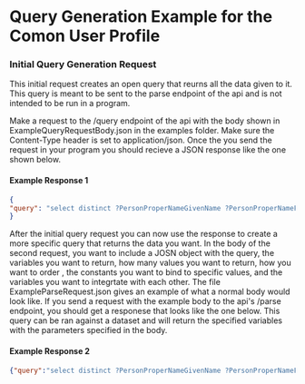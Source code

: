 # Query Generation Example for the Comon User Profile

### Initial Query Generation Request

This initial request creates an open query that reurns all the data given to it. This query is meant to be sent to the parse endpoint of the api and is not intended to be run in a program. 

Make a request to the /query endpoint of the api with the body shown in ExampleQueryRequestBody.json in the examples folder. Make sure the Content-Type header is set to application/json. Once the you send the request in your program you should recieve a JSON response like the one shown below. 

#### Example Response 1

```json
{
"query": "select distinct ?PersonProperNameGivenName ?PersonProperNameFamilyName ?PersonActOfResidingResidentialFacilityStreetAddress ?PersonActOfResidingResidentialFacilityLocalAdministrativeRegionDesignativeName ?PersonActOfResidingResidentialFacilityLocalAdministrativeRegionCountyDesignativeName ?PersonActOfResidingResidentialFacilityLocalAdministrativeRegionCountyStateDesignativeName ?PersonActOfResidingResidentialFacilityGeospatialRegionGeospatialRegionIdentifierLongitude ?PersonActOfResidingResidentialFacilityGeospatialRegionGeospatialRegionIdentifierLatitude ?PersonActOfResidingResidentialFacilityPostalZonePostalCode  where{?Personvar0 a <http://www.ontologyrepository.com/CommonCoreOntologies/Person>.?Personvar0 <http://www.ontologyrepository.com/CommonCoreOntologies/designated_by> ?Personvar1.?Personvar1 a <http://www.ontologyrepository.com/CommonCoreOntologies/ProperName>.?Personvar1 <http://purl.obolibrary.org/obo/BFO_0000051> ?Personvar2.?Personvar2 a <http://www.ontologyrepository.com/CommonCoreOntologies/GivenName>.?Personvar2 <http://purl.obolibrary.org/obo/RO_0010001> ?Personvar3.?Personvar3 a <http://www.ontologyrepository.com/CommonCoreOntologies/InformationBearingEntity>.?Personvar3 <http://www.ontologyrepository.com/CommonCoreOntologies/has_text_value> ?PersonProperNameGivenName.?Personvar1 <http://purl.obolibrary.org/obo/BFO_0000051> ?Personvar5.?Personvar5 a <http://www.ontologyrepository.com/CommonCoreOntologies/FamilyName>.?Personvar5 <http://purl.obolibrary.org/obo/RO_0010001> ?Personvar6.?Personvar6 a <http://www.ontologyrepository.com/CommonCoreOntologies/InformationBearingEntity>.?Personvar6 <http://www.ontologyrepository.com/CommonCoreOntologies/has_text_value> ?PersonProperNameFamilyName.?Personvar0 <http://www.ontologyrepository.com/CommonCoreOntologies/agent_in> ?Personvar8.?Personvar8 a <http://www.ontologyrepository.com/CommonCoreOntologies/ActOfResiding>.?Personvar8 <http://www.ontologyrepository.com/CommonCoreOntologies/has_object> ?Personvar9.?Personvar9 a <http://www.ontologyrepository.com/CommonCoreOntologies/ResidentialFacility>.?Personvar9 <http://www.ontologyrepository.com/CommonCoreOntologies/designated_by> ?Personvar10.?Personvar10 a <http://www.ontologyrepository.com/CommonCoreOntologies/StreetAddress>.?Personvar10 <http://purl.obolibrary.org/obo/RO_0010001> ?Personvar11.?Personvar11 a <http://www.ontologyrepository.com/CommonCoreOntologies/InformationBearingEntity>.?Personvar11 <http://www.ontologyrepository.com/CommonCoreOntologies/has_text_value> ?PersonActOfResidingResidentialFacilityStreetAddress.?Personvar9 <http://purl.obolibrary.org/obo/RO_0001025> ?Personvar13.?Personvar13 a <http://www.ontologyrepository.com/CommonCoreOntologies/LocalAdministrativeRegion>.?Personvar13 <http://www.ontologyrepository.com/CommonCoreOntologies/designated_by> ?Personvar14.?Personvar14 a <http://www.ontologyrepository.com/CommonCoreOntologies/DesignativeName>.?Personvar14 <http://purl.obolibrary.org/obo/RO_0010001> ?Personvar15.?Personvar15 a <http://www.ontologyrepository.com/CommonCoreOntologies/InformationBearingEntity>.?Personvar15 <http://www.ontologyrepository.com/CommonCoreOntologies/has_text_value> ?PersonActOfResidingResidentialFacilityLocalAdministrativeRegionDesignativeName.?Personvar13 <http://purl.obolibrary.org/obo/BFO_0000050> ?Personvar17.?Personvar17 a <http://www.ontologyrepository.com/CommonCoreOntologies/County>.?Personvar17 <http://www.ontologyrepository.com/CommonCoreOntologies/designated_by> ?Personvar18.?Personvar18 a <http://www.ontologyrepository.com/CommonCoreOntologies/DesignativeName>.?Personvar18 <http://purl.obolibrary.org/obo/RO_0010001> ?Personvar19.?Personvar19 a <http://www.ontologyrepository.com/CommonCoreOntologies/InformationBearingEntity>.?Personvar19 <http://www.ontologyrepository.com/CommonCoreOntologies/has_text_value> ?PersonActOfResidingResidentialFacilityLocalAdministrativeRegionCountyDesignativeName.?Personvar17 <http://purl.obolibrary.org/obo/BFO_0000050> ?Personvar21.?Personvar21 a <http://www.ontologyrepository.com/CommonCoreOntologies/State>.?Personvar21 <http://www.ontologyrepository.com/CommonCoreOntologies/designated_by> ?Personvar22.?Personvar22 a <http://www.ontologyrepository.com/CommonCoreOntologies/DesignativeName>.?Personvar22 <http://purl.obolibrary.org/obo/RO_0010001> ?Personvar23.?Personvar23 a <http://www.ontologyrepository.com/CommonCoreOntologies/InformationBearingEntity>.?Personvar23 <http://www.ontologyrepository.com/CommonCoreOntologies/has_text_value> ?PersonActOfResidingResidentialFacilityLocalAdministrativeRegionCountyStateDesignativeName.?Personvar9 <http://purl.obolibrary.org/obo/RO_0001025> ?Personvar25.?Personvar25 a <http://www.ontologyrepository.com/CommonCoreOntologies/GeospatialRegion>.?Personvar25 <http://www.ontologyrepository.com/CommonCoreOntologies/designated_by> ?Personvar26.?Personvar26 a <http://www.ontologyrepository.com/CommonCoreOntologies/GeospatialRegionIdentifier>.?Personvar26 <http://purl.obolibrary.org/obo/RO_0010001> ?Personvar27.?Personvar27 a <http://www.ontologyrepository.com/CommonCoreOntologies/InformationBearingEntity>.?Personvar27 <http://www.ontologyrepository.com/CommonCoreOntologies/has_longitude_value> ?PersonActOfResidingResidentialFacilityGeospatialRegionGeospatialRegionIdentifierLongitude.?Personvar27 <http://www.ontologyrepository.com/CommonCoreOntologies/has_latitude_value> ?PersonActOfResidingResidentialFacilityGeospatialRegionGeospatialRegionIdentifierLatitude.?Personvar9 <http://purl.obolibrary.org/obo/RO_0001025> ?Personvar30.?Personvar30 a <http://www.ontologyrepository.com/CommonCoreOntologies/PostalZone>.?Personvar30 <http://www.ontologyrepository.com/CommonCoreOntologies/designated_by> ?Personvar31.?Personvar31 a <http://www.ontologyrepository.com/CommonCoreOntologies/PostalCode>.?Personvar31 <http://purl.obolibrary.org/obo/RO_0010001> ?Personvar32.?Personvar32 a <http://www.ontologyrepository.com/CommonCoreOntologies/InformationBearingEntity>.?Personvar32 <http://www.ontologyrepository.com/CommonCoreOntologies/has_integer_value> ?PersonActOfResidingResidentialFacilityPostalZonePostalCode.}"
}

```

After the initial query request you can now use the response to create a more specific query that returns the data you want. In the body of the second request, you want to include a JOSN object with the query, the variables you want to return, how many values you want to return, how you want to order , the constants you want to bind to specific values, and the variables you want to integrtate with each other. The file ExampleParseRequest.json gives an example of what a normal body would look like. If you send a request with the example body to the api's /parse endpoint, you should get a responese that looks like the one below. This query can be ran against a dataset and will return the specified variables with the parameters specified in the body. 

#### Example Response 2

```json
{"query":"select distinct ?PersonProperNameGivenName ?PersonProperNameFamilyName where { Bind( 'JOHN' as ?PersonProperNameGivenName)Bind( 'DOE' as ?PersonProperNameFamilyName)?Personvar0 <http://www.ontologyrepository.com/CommonCoreOntologies/designated_by> ?Personvar1.?Personvar1 a <http://www.ontologyrepository.com/CommonCoreOntologies/ProperName>.?Personvar1 <http://purl.obolibrary.org/obo/BFO_0000051> ?Personvar2.?Personvar2 a <http://www.ontologyrepository.com/CommonCoreOntologies/GivenName>.?Personvar2 <http://purl.obolibrary.org/obo/RO_0010001> ?Personvar3.?Personvar3 a <http://www.ontologyrepository.com/CommonCoreOntologies/InformationBearingEntity>.?Personvar3 <http://www.ontologyrepository.com/CommonCoreOntologies/has_text_value> ?PersonProperNameGivenName.?Personvar0 a <http://www.ontologyrepository.com/CommonCoreOntologies/Person>.?Personvar0 <http://www.ontologyrepository.com/CommonCoreOntologies/designated_by> ?Personvar1.?Personvar1 a <http://www.ontologyrepository.com/CommonCoreOntologies/ProperName>.?Personvar1 a <http://www.ontologyrepository.com/CommonCoreOntologies/ProperName>.?Personvar1 <http://purl.obolibrary.org/obo/BFO_0000051> ?Personvar5.?Personvar5 a <http://www.ontologyrepository.com/CommonCoreOntologies/FamilyName>.?Personvar5 <http://purl.obolibrary.org/obo/RO_0010001> ?Personvar6.?Personvar6 a <http://www.ontologyrepository.com/CommonCoreOntologies/InformationBearingEntity>.?Personvar6 <http://www.ontologyrepository.com/CommonCoreOntologies/has_text_value> ?PersonProperNameFamilyName.}limit 20"}
```

